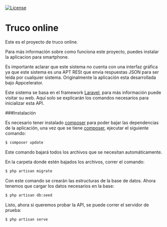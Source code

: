 [![License](https://i.creativecommons.org/l/by-nc-sa/4.0/80x15.png)](http://creativecommons.org/licenses/by-nc-sa/4.0/)

# Truco online

Este es el proyecto de truco online.


Para más información sobre como funciona este proyecto, puedes instalar la aplicacion para smartphone.


Es importante aclarar que este sistema no cuenta con una interfaz gráfica ya que este sistema es una APT RESt que envia respuestas JSON para ser leida por cualquier sistema. Originalmente la aplicación esta desarrollada bajo Appcelerator.

Este sistema se basa en el framework [Laravel], para más información puede visitar su web. Aquí solo se explicarán los comandos necesarios para inicializar esta API.


###Instalación

Es necesario tener instalado [composer] para poder bajar las dependencias de la aplicación, una vez que se tiene [composer], ejecutar el siguiente comando:

```sh
$ composer update
```

Este comando bajará todos los archivos que se necesitan automáticamente.

En la carpeta donde estén bajados los archivos, correr el comando:

```sh
$ php artisan migrate
```

Con este comando se crearán las estructuras de la base de datos.
Ahora tenemos que cargar los datos necesarios en la base:
```sh
$ php artisan db:seed
```
Listo, ahora si queremos probar la API, se puede correr el servidor de prueba:

```sh
$ php artisan serve
```




[Laravel]:http://laravel.com
[composer]:http://getcomposer.org
